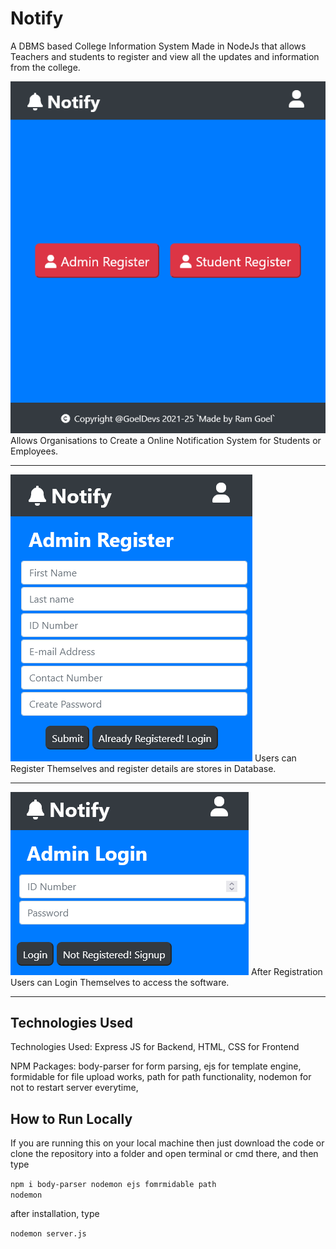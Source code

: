# Notify
 A DBMS based College Information System Made in NodeJs that allows Teachers and students to register and view all the updates and information from the college.

<img src="im1 (1).png">
Allows Organisations to Create a Online Notification System for Students or Employees.
<br>
<hr>

<img src="im1 (2).png">
Users can Register Themselves and register details are stores in Database.
<br>
<hr>

<img src="im1 (3).png">
After Registration Users can Login Themselves to access the software.
<br>
<hr>



<h2>Technologies Used </h2>
Technologies Used:
Express JS for Backend,
HTML, CSS for Frontend

NPM Packages:
body-parser for form parsing,
ejs for template engine,
formidable for file upload works,
path for path functionality,
nodemon for not to restart server everytime,



<h2>How to Run Locally</h2>
If you are running this on your local machine then just download the code or clone the repository into a folder and open terminal or cmd there, and then type

<code>npm i body-parser nodemon ejs fomrmidable path nodemon</code>



after installation, type 

<code>nodemon server.js</code>

